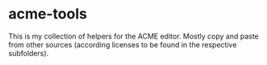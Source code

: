 # acme-tools

This is my collection of helpers for the ACME editor.
Mostly copy and paste from other sources (according
licenses to be found in the respective subfolders).


